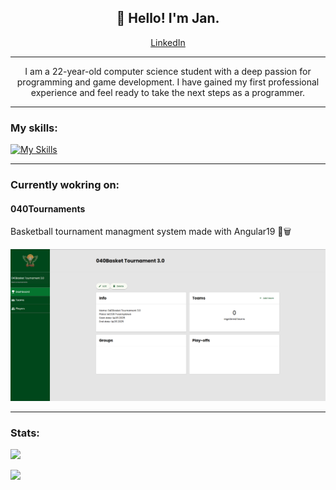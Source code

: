 <h2 align="center">👋 Hello! I'm Jan.</h2>

<p align="center"><a href="https://www.linkedin.com/in/jan-kwiatkowski-633215271/">LinkedIn</a>

---

<p align="center">I am a 22-year-old computer science student with a deep passion for programming and game development. I have gained my first professional experience and feel ready to take the next steps as a programmer.</p>

---

<h3>My skills:</h3>

[![My Skills](https://skillicons.dev/icons?i=js,ts,angular,nest,html,css,cs,unity,php,wordpress,git)](https://skillicons.dev)

---

<h3>Currently wokring on:</h3>

<h4>040Tournaments</h4>
<p>Basketball tournament managment system made with Angular19 🏀🗑️</p>
<img src="https://github.com/kwiatkowskijan/kwiatkowskijan/blob/main/040basket2.png" width="800px">

---

<h3>Stats:</h3>

<!-- ![](https://github-readme-stats.vercel.app/api?username=kwiatkowskijan&theme=tokyonight&include_all_commits=false&count_private=true) <br> -->

![](https://github-readme-streak-stats.herokuapp.com/?user=kwiatkowskijan&theme=tokyonight) <br>

![](https://github-readme-stats.vercel.app/api/top-langs/?username=kwiatkowskijan&theme=tokyonight&include_all_commits=false&count_private=true&layout=compact)
